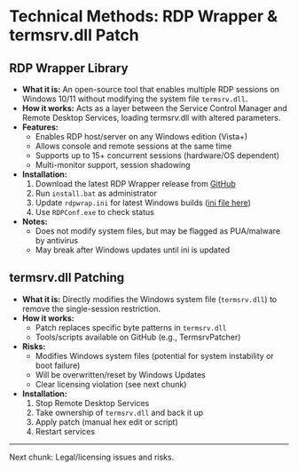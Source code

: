 # Technical Methods: RDP Wrapper & termsrv.dll Patch

## RDP Wrapper Library
- **What it is:** An open-source tool that enables multiple RDP sessions on Windows 10/11 without modifying the system file `termsrv.dll`.
- **How it works:** Acts as a layer between the Service Control Manager and Remote Desktop Services, loading termsrv.dll with altered parameters.
- **Features:**
  - Enables RDP host/server on any Windows edition (Vista+)
  - Allows console and remote sessions at the same time
  - Supports up to 15+ concurrent sessions (hardware/OS dependent)
  - Multi-monitor support, session shadowing
- **Installation:**
  1. Download the latest RDP Wrapper release from [GitHub](https://github.com/stascorp/rdpwrap/releases)
  2. Run `install.bat` as administrator
  3. Update `rdpwrap.ini` for latest Windows builds ([ini file here](https://raw.githubusercontent.com/sebaxakerhtc/rdpwrap.ini/master/rdpwrap.ini))
  4. Use `RDPConf.exe` to check status
- **Notes:**
  - Does not modify system files, but may be flagged as PUA/malware by antivirus
  - May break after Windows updates until ini is updated

## termsrv.dll Patching
- **What it is:** Directly modifies the Windows system file (`termsrv.dll`) to remove the single-session restriction.
- **How it works:**
  - Patch replaces specific byte patterns in `termsrv.dll`
  - Tools/scripts available on GitHub (e.g., TermsrvPatcher)
- **Risks:**
  - Modifies Windows system files (potential for system instability or boot failure)
  - Will be overwritten/reset by Windows Updates
  - Clear licensing violation (see next chunk)
- **Installation:**
  1. Stop Remote Desktop Services
  2. Take ownership of `termsrv.dll` and back it up
  3. Apply patch (manual hex edit or script)
  4. Restart services

---

Next chunk: Legal/licensing issues and risks.
